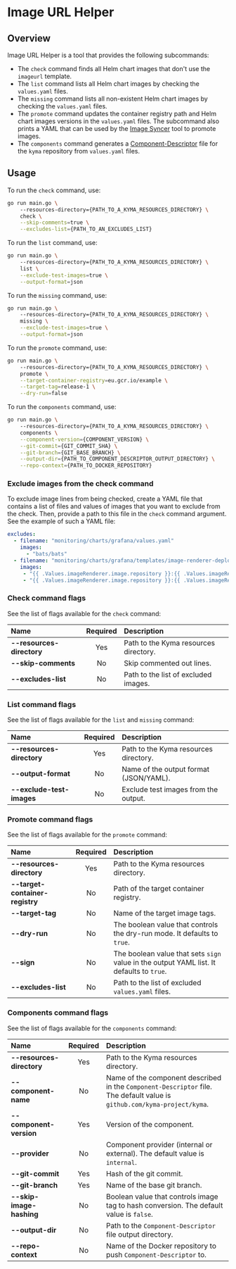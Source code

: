 # Image URL Helper

## Overview

Image URL Helper is a tool that provides the following subcommands:

* The `check` command finds all Helm chart images that don't use the `imageurl` template.
* The `list` command lists all Helm chart images by checking the `values.yaml` files.
* The `missing` command lists all non-existent Helm chart images by checking the `values.yaml` files.
* The `promote` command updates the container registry path and Helm chart images versions in the `values.yaml` files. The subcommand also prints a YAML that can be used by the [Image Syncer](../image-syncer) tool to promote images.
* The `components` command generates a [Component-Descriptor](https://github.com/gardener/component-spec) file for the `kyma` repository from `values.yaml` files.


## Usage

To run the `check` command, use:
```bash
go run main.go \ 
    --resources-directory={PATH_TO_A_KYMA_RESOURCES_DIRECTORY} \
    check \
    --skip-comments=true \
    --excludes-list={PATH_TO_AN_EXCLUDES_LIST}
```

To run the `list` command, use:
```bash
go run main.go \ 
    --resources-directory={PATH_TO_A_KYMA_RESOURCES_DIRECTORY} \
    list \
    --exclude-test-images=true \
    --output-format=json
```

To run the `missing` command, use:
```bash
go run main.go \ 
    --resources-directory={PATH_TO_A_KYMA_RESOURCES_DIRECTORY} \
    missing \
    --exclude-test-images=true \
    --output-format=json
```

To run the `promote` command, use:
```bash
go run main.go \ 
    --resources-directory={PATH_TO_A_KYMA_RESOURCES_DIRECTORY} \
    promote \
    --target-container-registry=eu.gcr.io/example \
    --target-tag=release-1 \
    --dry-run=false
```

To run the `components` command, use:
```bash
go run main.go \ 
    --resources-directory={PATH_TO_A_KYMA_RESOURCES_DIRECTORY} \
    components \
    --component-version={COMPONENT_VERSION} \
    --git-commit={GIT_COMMIT_SHA} \
    --git-branch={GIT_BASE_BRANCH} \
    --output-dir={PATH_TO_COMPONENT_DESCRIPTOR_OUTPUT_DIRECTORY} \
    --repo-context={PATH_TO_DOCKER_REPOSITORY}
```



### Exclude images from the check command
To exclude image lines from being checked, create a YAML file that contains a list of files and values of images that you want to exclude from the check. Then, provide a path to this file in the `check` command argument. See the example of such a YAML file:

```yaml
excludes:
  - filename: "monitoring/charts/grafana/values.yaml"
    images:
      - "bats/bats"
  - filename: "monitoring/charts/grafana/templates/image-renderer-deployment.yaml"
    images:
     - "{{ .Values.imageRenderer.image.repository }}:{{ .Values.imageRenderer.image.tag }}@sha256:{{ .Values.imageRenderer.image.sha }}"
     - "{{ .Values.imageRenderer.image.repository }}:{{ .Values.imageRenderer.image.tag }}"
```


### Check command flags

See the list of flags available for the `check` command:

| Name                      | Required | Description                                                                                          |
| :------------------------ | :------: | :--------------------------------------------------------------------------------------------------- |
| **--resources-directory** |   Yes    | Path to the Kyma resources directory.|
| **--skip-comments**       |    No    | Skip commented out lines.|
| **--excludes-list**       |    No    | Path to the list of excluded images.|

### List command flags

See the list of flags available for the `list` and `missing` command:

| Name                      | Required | Description                                                                                          |
| :------------------------ | :------: | :--------------------------------------------------------------------------------------------------- |
| **--resources-directory** |   Yes    | Path to the Kyma resources directory.|
| **--output-format**       |    No    | Name of the output format (JSON/YAML).|
| **--exclude-test-images**  |    No    | Exclude test images from the output.|


### Promote command flags

See the list of flags available for the `promote` command:

| Name                      | Required | Description                                                                                          |
| :------------------------ | :------: | :--------------------------------------------------------------------------------------------------- |
| **--resources-directory** |   Yes    | Path to the Kyma resources directory.|
| **--target-container-registry** |    No    | Path of the target container registry.|
| **--target-tag**  |    No    | Name of the target image tags.|
| **--dry-run**  |    No    | The boolean value that controls the dry-run mode. It defaults to `true`.|
| **--sign**  |    No    | The boolean value that sets `sign` value in the output YAML list. It defaults to `true`.|
| **--excludes-list** |    No    | Path to the list of excluded `values.yaml` files.|

### Components command flags

See the list of flags available for the `components` command:

| Name                      | Required | Description                                                                                          |
| :------------------------ | :------: | :--------------------------------------------------------------------------------------------------- |
| **--resources-directory** |   Yes    | Path to the Kyma resources directory.|
| **--component-name** |    No    | Name of the component described in the `Component-Descriptor` file. The default value is `github.com/kyma-project/kyma`.|
| **--component-version** |    Yes    | Version of the component.|
| **--provider** |    No    | Component provider (internal or external). The default value is `internal`.|
| **--git-commit** |    Yes    | Hash of the git commit.|
| **--git-branch** |    Yes    | Name of the base git branch.|
| **--skip-image-hashing** |    No    | Boolean value that controls image tag to hash conversion. The default value is `false`.|
| **--output-dir** |    No    | Path to the `Component-Descriptor` file output directory.|
| **--repo-context** |    No    | Name of the Docker repository to push `Component-Descriptor` to. |
